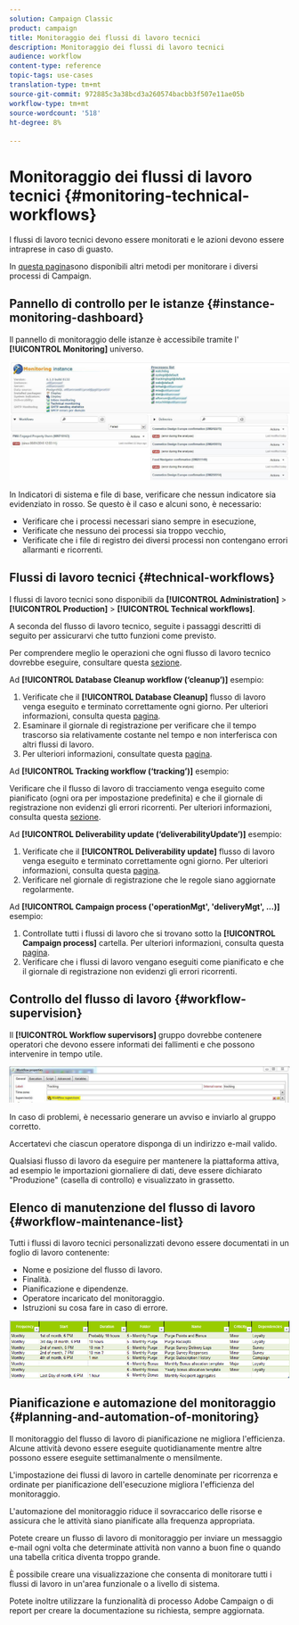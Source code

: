 ```yaml
---
solution: Campaign Classic
product: campaign
title: Monitoraggio dei flussi di lavoro tecnici
description: Monitoraggio dei flussi di lavoro tecnici
audience: workflow
content-type: reference
topic-tags: use-cases
translation-type: tm+mt
source-git-commit: 972885c3a38bcd3a260574bacbb3f507e11ae05b
workflow-type: tm+mt
source-wordcount: '518'
ht-degree: 8%

---
```



# Monitoraggio dei flussi di lavoro tecnici {#monitoring-technical-workflows}

I flussi di lavoro tecnici devono essere monitorati e le azioni devono essere intraprese in caso di guasto.

In [questa pagina](../../production/using/monitoring-guidelines.md)sono disponibili altri metodi per monitorare i diversi processi di Campaign.

## Pannello di controllo per le istanze {#instance-monitoring-dashboard}

Il pannello di monitoraggio delle istanze è accessibile tramite l&#39; **[!UICONTROL Monitoring]** universo.

![](assets/monitoring_technical_workflows1.png)

In Indicatori di sistema e file di base, verificare che nessun indicatore sia evidenziato in rosso. Se questo è il caso e alcuni sono, è necessario:

* Verificare che i processi necessari siano sempre in esecuzione,
* Verificate che nessuno dei processi sia troppo vecchio,
* Verificate che i file di registro dei diversi processi non contengano errori allarmanti e ricorrenti.

## Flussi di lavoro tecnici {#technical-workflows}

I flussi di lavoro tecnici sono disponibili da **[!UICONTROL Administration]** > **[!UICONTROL Production]** > **[!UICONTROL Technical workflows]**.

A seconda del flusso di lavoro tecnico, seguite i passaggi descritti di seguito per assicurarvi che tutto funzioni come previsto.

Per comprendere meglio le operazioni che ogni flusso di lavoro tecnico dovrebbe eseguire, consultare questa [sezione](../../workflow/using/about-technical-workflows.md).

Ad **[!UICONTROL Database Cleanup workflow (‘cleanup’)]** esempio:

1. Verificate che il **[!UICONTROL Database Cleanup]** flusso di lavoro venga eseguito e terminato correttamente ogni giorno. Per ulteriori informazioni, consulta questa [pagina](../../workflow/using/delivery.md).
1. Esaminare il giornale di registrazione per verificare che il tempo trascorso sia relativamente costante nel tempo e non interferisca con altri flussi di lavoro.
1. Per ulteriori informazioni, consultate questa [pagina](../../production/using/database-cleanup-workflow.md).

Ad **[!UICONTROL Tracking workflow (‘tracking’)]** esempio:

Verificare che il flusso di lavoro di tracciamento venga eseguito come pianificato (ogni ora per impostazione predefinita) e che il giornale di registrazione non evidenzi gli errori ricorrenti. Per ulteriori informazioni, consulta questa [sezione](../../workflow/using/delivery.md).

Ad **[!UICONTROL Deliverability update (‘deliverabilityUpdate’)]** esempio:

1. Verificate che il **[!UICONTROL Deliverability update]** flusso di lavoro venga eseguito e terminato correttamente ogni giorno. Per ulteriori informazioni, consulta questa [pagina](../../workflow/using/delivery.md).
1. Verificare nel giornale di registrazione che le regole siano aggiornate regolarmente.

Ad **[!UICONTROL Campaign process ('operationMgt', 'deliveryMgt', ...)]** esempio:

1. Controllate tutti i flussi di lavoro che si trovano sotto la **[!UICONTROL Campaign process]** cartella. Per ulteriori informazioni, consulta questa [pagina](../../workflow/using/campaign.md).
1. Verificare che i flussi di lavoro vengano eseguiti come pianificato e che il giornale di registrazione non evidenzi gli errori ricorrenti.

## Controllo del flusso di lavoro {#workflow-supervision}

Il **[!UICONTROL Workflow supervisors]** gruppo dovrebbe contenere operatori che devono essere informati dei fallimenti e che possono intervenire in tempo utile.

![](assets/monitoring_technical_workflows3.png)

In caso di problemi, è necessario generare un avviso e inviarlo al gruppo corretto.

Accertatevi che ciascun operatore disponga di un indirizzo e-mail valido.

Qualsiasi flusso di lavoro da eseguire per mantenere la piattaforma attiva, ad esempio le importazioni giornaliere di dati, deve essere dichiarato &quot;Produzione&quot; (casella di controllo) e visualizzato in grassetto.

## Elenco di manutenzione del flusso di lavoro {#workflow-maintenance-list}

Tutti i flussi di lavoro tecnici personalizzati devono essere documentati in un foglio di lavoro contenente:

* Nome e posizione del flusso di lavoro.
* Finalità.
* Pianificazione e dipendenze.
* Operatore incaricato del monitoraggio.
* Istruzioni su cosa fare in caso di errore.

![](assets/monitoring_technical_workflows4.png)

## Pianificazione e automazione del monitoraggio {#planning-and-automation-of-monitoring}

Il monitoraggio del flusso di lavoro di pianificazione ne migliora l&#39;efficienza. Alcune attività devono essere eseguite quotidianamente mentre altre possono essere eseguite settimanalmente o mensilmente.

L&#39;impostazione dei flussi di lavoro in cartelle denominate per ricorrenza e ordinate per pianificazione dell&#39;esecuzione migliora l&#39;efficienza del monitoraggio.

L&#39;automazione del monitoraggio riduce il sovraccarico delle risorse e assicura che le attività siano pianificate alla frequenza appropriata.

Potete creare un flusso di lavoro di monitoraggio per inviare un messaggio e-mail ogni volta che determinate attività non vanno a buon fine o quando una tabella critica diventa troppo grande.

È possibile creare una visualizzazione che consenta di monitorare tutti i flussi di lavoro in un&#39;area funzionale o a livello di sistema.

Potete inoltre utilizzare la funzionalità di  processo Adobe Campaign o di report per creare la documentazione su richiesta, sempre aggiornata.
